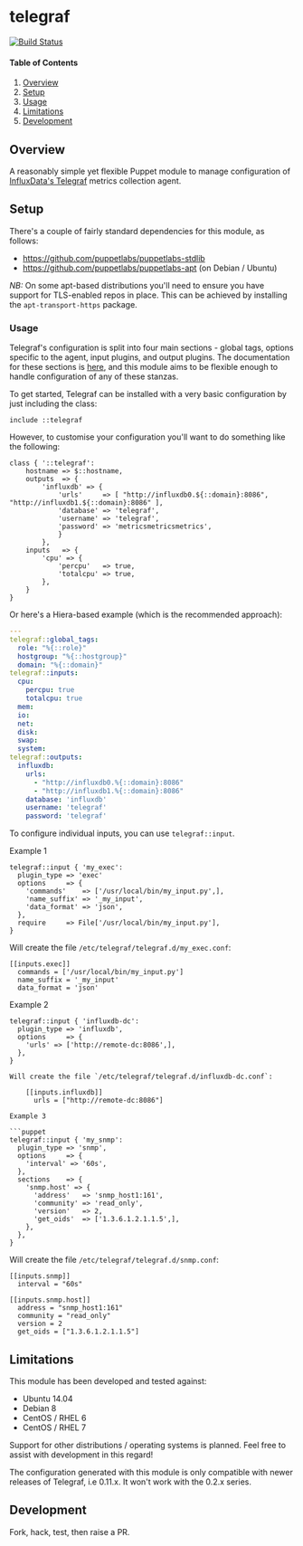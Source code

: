 # telegraf

[![Build Status](https://travis-ci.org/datacentred/puppet-telegraf.png?branch=master)](https://travis-ci.org/datacentred/puppet-telegraf)

#### Table of Contents

1. [Overview](#overview)
2. [Setup](#setup)
3. [Usage](#usage)
4. [Limitations](#limitations)
5. [Development](#development)

## Overview

A reasonably simple yet flexible Puppet module to manage configuration of
[InfluxData's Telegraf](https://influxdata.com/time-series-platform/telegraf/) metrics collection agent.

## Setup

There's a couple of fairly standard dependencies for this module, as follows:

* https://github.com/puppetlabs/puppetlabs-stdlib
* https://github.com/puppetlabs/puppetlabs-apt (on Debian / Ubuntu)

*NB:* On some apt-based distributions you'll need to ensure you have support
for TLS-enabled repos in place.  This can be achieved by installing the
`apt-transport-https` package.

### Usage

Telegraf's configuration is split into four main sections - global tags,
options specific to the agent, input plugins, and output plugins.  The
documentation for these sections is [here](https://github.com/influxdata/telegraf/blob/master/docs/CONFIGURATION.md),
and this module aims to be flexible enough to handle configuration of any of
these stanzas.

To get started, Telegraf can be installed with a very basic configuration by
just including the class:

```puppet
include ::telegraf
```

However, to customise your configuration you'll want to do something like the following:

```puppet
class { '::telegraf':
    hostname => $::hostname,
    outputs  => {
        'influxdb' => {
            'urls'     => [ "http://influxdb0.${::domain}:8086", "http://influxdb1.${::domain}:8086" ],
            'database' => 'telegraf',
            'username' => 'telegraf',
            'password' => 'metricsmetricsmetrics',
            }
        },
    inputs   => {
        'cpu' => {
            'percpu'   => true,
            'totalcpu' => true,
        },
    }
}
```

Or here's a Hiera-based example (which is the recommended approach):

```yaml
---
telegraf::global_tags:
  role: "%{::role}"
  hostgroup: "%{::hostgroup}"
  domain: "%{::domain}"
telegraf::inputs:
  cpu:
    percpu: true
    totalcpu: true
  mem:
  io:
  net:
  disk:
  swap:
  system:
telegraf::outputs:
  influxdb:
    urls:
      - "http://influxdb0.%{::domain}:8086"
      - "http://influxdb1.%{::domain}:8086"
    database: 'influxdb'
    username: 'telegraf'
    password: 'telegraf'
```

To configure individual inputs, you can use `telegraf::input`.

Example 1

```puppet
telegraf::input { 'my_exec':
  plugin_type => 'exec'
  options     => {
    'commands'    => ['/usr/local/bin/my_input.py',],
    'name_suffix' => '_my_input',
    'data_format' => 'json',
  },
  require     => File['/usr/local/bin/my_input.py'],
}
```

Will create the file `/etc/telegraf/telegraf.d/my_exec.conf`:

    [[inputs.exec]]
      commands = ['/usr/local/bin/my_input.py']
      name_suffix = '_my_input'
      data_format = 'json'

Example 2

```puppet
telegraf::input { 'influxdb-dc':
  plugin_type => 'influxdb',
  options     => {
    'urls' => ['http://remote-dc:8086',],
  },
}

Will create the file `/etc/telegraf/telegraf.d/influxdb-dc.conf`:

    [[inputs.influxdb]]
      urls = ["http://remote-dc:8086"]

Example 3

```puppet
telegraf::input { 'my_snmp':
  plugin_type => 'snmp',
  options     => {
    'interval' => '60s',
  },
  sections    => {
    'snmp.host' => {
      'address'   => 'snmp_host1:161',
      'community' => 'read_only',
      'version'   => 2,
      'get_oids'  => ['1.3.6.1.2.1.1.5',],
    },
  },
}
```

Will create the file `/etc/telegraf/telegraf.d/snmp.conf`:

    [[inputs.snmp]]
      interval = "60s"

    [[inputs.snmp.host]]
      address = "snmp_host1:161"
      community = "read_only"
      version = 2
      get_oids = ["1.3.6.1.2.1.1.5"]

## Limitations

This module has been developed and tested against:

 * Ubuntu 14.04
 * Debian 8
 * CentOS / RHEL 6
 * CentOS / RHEL 7

Support for other distributions / operating systems is planned.  Feel free to
assist with development in this regard!

The configuration generated with this module is only compatible with newer
releases of Telegraf, i.e 0.11.x.  It won't work with the 0.2.x series.

## Development

Fork, hack, test, then raise a PR.
